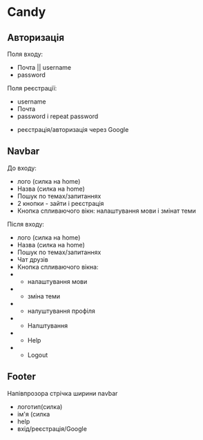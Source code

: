 # Candy

## Авторизація
Поля входу:
- Почта || username
- password

Поля реєстрації:
- username
- Почта
- password і repeat password

+ реєстрація/авторизація через Google


## Navbar
До входу:
- лого (силка на home)
- Назва (силка на home)
- Пошук по темах/запитаннях
- 2 кнопки - зайти і реєстрація
- Кнопка спливаючого вікн: налаштування мови і змінат теми

Після входу:
- лого (силка на home)
- Назва (силка на home)
- Пошук по темах/запитаннях
- Чат друзів
- Кнопка спливаючого вікна:
- - налаштування мови
- - зміна теми
- - налуштування профіля
- - Налштування
- - Help
- - Logout


## Footer
Напівпрозора стрічка ширини navbar
- логотип(силка)
- ім'я (силка
- help
- вхід/реєстрація/Google
